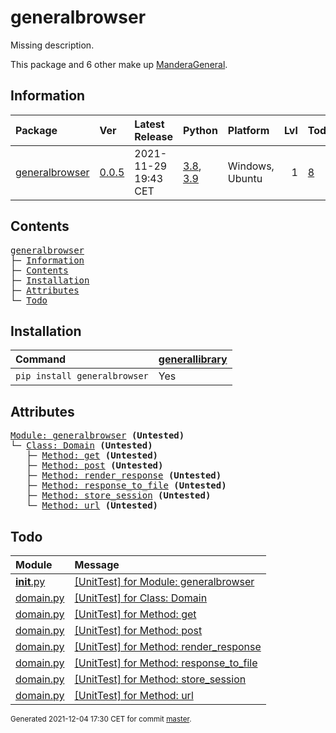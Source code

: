 # generalbrowser
Missing description.

This package and 6 other make up [ManderaGeneral](https://github.com/ManderaGeneral).

## Information
| Package                                                            | Ver                                               | Latest Release       | Python                                                                                                                   | Platform        |   Lvl | Todo                                                       | Tests   |
|:-------------------------------------------------------------------|:--------------------------------------------------|:---------------------|:-------------------------------------------------------------------------------------------------------------------------|:----------------|------:|:-----------------------------------------------------------|:--------|
| [generalbrowser](https://github.com/ManderaGeneral/generalbrowser) | [0.0.5](https://pypi.org/project/generalbrowser/) | 2021-11-29 19:43 CET | [3.8](https://www.python.org/downloads/release/python-380/), [3.9](https://www.python.org/downloads/release/python-390/) | Windows, Ubuntu |     1 | [8](https://github.com/ManderaGeneral/generalbrowser#Todo) | -14.3 % |

## Contents
<pre>
<a href='#generalbrowser'>generalbrowser</a>
├─ <a href='#Information'>Information</a>
├─ <a href='#Contents'>Contents</a>
├─ <a href='#Installation'>Installation</a>
├─ <a href='#Attributes'>Attributes</a>
└─ <a href='#Todo'>Todo</a>
</pre>

## Installation
| Command                      | <a href='https://pypi.org/project/generallibrary'>generallibrary</a>   |
|:-----------------------------|:-----------------------------------------------------------------------|
| `pip install generalbrowser` | Yes                                                                    |

## Attributes
<pre>
<a href='https://github.com/ManderaGeneral/generalbrowser/blob/master/generalbrowser/__init__.py#L1'>Module: generalbrowser</a> <b>(Untested)</b>
└─ <a href='https://github.com/ManderaGeneral/generalbrowser/blob/master/generalbrowser/domain.py#L11'>Class: Domain</a> <b>(Untested)</b>
   ├─ <a href='https://github.com/ManderaGeneral/generalbrowser/blob/master/generalbrowser/domain.py#L46'>Method: get</a> <b>(Untested)</b>
   ├─ <a href='https://github.com/ManderaGeneral/generalbrowser/blob/master/generalbrowser/domain.py#L41'>Method: post</a> <b>(Untested)</b>
   ├─ <a href='https://github.com/ManderaGeneral/generalbrowser/blob/master/generalbrowser/domain.py#L51'>Method: render_response</a> <b>(Untested)</b>
   ├─ <a href='https://github.com/ManderaGeneral/generalbrowser/blob/master/generalbrowser/domain.py#L58'>Method: response_to_file</a> <b>(Untested)</b>
   ├─ <a href='https://github.com/ManderaGeneral/generalbrowser/blob/master/generalbrowser/domain.py#L23'>Method: store_session</a> <b>(Untested)</b>
   └─ <a href='https://github.com/ManderaGeneral/generalbrowser/blob/master/generalbrowser/domain.py#L20'>Method: url</a> <b>(Untested)</b>
</pre>

## Todo
| Module                                                                                                               | Message                                                                                                                                         |
|:---------------------------------------------------------------------------------------------------------------------|:------------------------------------------------------------------------------------------------------------------------------------------------|
| <a href='https://github.com/ManderaGeneral/generalbrowser/blob/master/generalbrowser/__init__.py#L1'>__init__.py</a> | <a href='https://github.com/ManderaGeneral/generalbrowser/blob/master/generalbrowser/__init__.py#L1'>[UnitTest] for Module: generalbrowser</a>  |
| <a href='https://github.com/ManderaGeneral/generalbrowser/blob/master/generalbrowser/domain.py#L1'>domain.py</a>     | <a href='https://github.com/ManderaGeneral/generalbrowser/blob/master/generalbrowser/domain.py#L11'>[UnitTest] for Class: Domain</a>            |
| <a href='https://github.com/ManderaGeneral/generalbrowser/blob/master/generalbrowser/domain.py#L1'>domain.py</a>     | <a href='https://github.com/ManderaGeneral/generalbrowser/blob/master/generalbrowser/domain.py#L46'>[UnitTest] for Method: get</a>              |
| <a href='https://github.com/ManderaGeneral/generalbrowser/blob/master/generalbrowser/domain.py#L1'>domain.py</a>     | <a href='https://github.com/ManderaGeneral/generalbrowser/blob/master/generalbrowser/domain.py#L41'>[UnitTest] for Method: post</a>             |
| <a href='https://github.com/ManderaGeneral/generalbrowser/blob/master/generalbrowser/domain.py#L1'>domain.py</a>     | <a href='https://github.com/ManderaGeneral/generalbrowser/blob/master/generalbrowser/domain.py#L51'>[UnitTest] for Method: render_response</a>  |
| <a href='https://github.com/ManderaGeneral/generalbrowser/blob/master/generalbrowser/domain.py#L1'>domain.py</a>     | <a href='https://github.com/ManderaGeneral/generalbrowser/blob/master/generalbrowser/domain.py#L58'>[UnitTest] for Method: response_to_file</a> |
| <a href='https://github.com/ManderaGeneral/generalbrowser/blob/master/generalbrowser/domain.py#L1'>domain.py</a>     | <a href='https://github.com/ManderaGeneral/generalbrowser/blob/master/generalbrowser/domain.py#L23'>[UnitTest] for Method: store_session</a>    |
| <a href='https://github.com/ManderaGeneral/generalbrowser/blob/master/generalbrowser/domain.py#L1'>domain.py</a>     | <a href='https://github.com/ManderaGeneral/generalbrowser/blob/master/generalbrowser/domain.py#L20'>[UnitTest] for Method: url</a>              |

<sup>
Generated 2021-12-04 17:30 CET for commit <a href='https://github.com/ManderaGeneral/generalbrowser/commit/master'>master</a>.
</sup>

